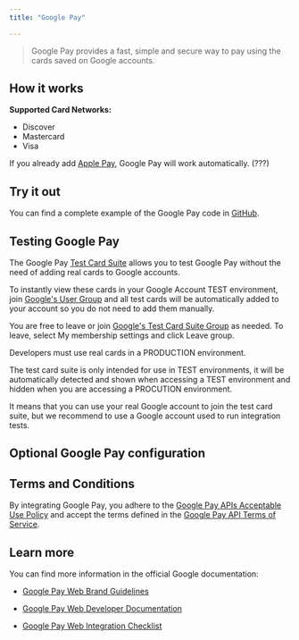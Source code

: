 ```yaml
---
title: "Google Pay"

---
```


>Google Pay provides a fast, simple and secure way to pay using the cards saved on Google accounts.

## How it works


**Supported Card Networks:**

* Discover
* Mastercard
* Visa

If you already add [Apple Pay](/payment-methods/apple-pay), Google Pay will work automatically. (???)

## Try it out

You can find a complete example of the Google Pay code in [GitHub](link).

## Testing Google Pay

The Google Pay [Test Card Suite](https://developers.google.com/pay/api/android/guides/resources/test-card-suite) allows you to test Google Pay without the need of adding real cards to Google accounts.

To instantly view these cards in your Google Account TEST environment, join [Google's User Group](https://groups.google.com/g/googlepay-test-mode-stub-data) and all test cards will be automatically added to your account so you do not need to add them manually.

You are free to leave or join [Google's Test Card Suite Group](https://groups.google.com/g/googlepay-test-mode-stub-data) as needed. To leave, select My membership settings and click Leave group.

Developers must use real cards in a PRODUCTION environment.

The test card suite is only intended for use in TEST environments, it will be automatically detected and shown when accessing a TEST environment and hidden when you are accessing a PROCUTION environment.

It means that you can use your real Google account to join the test card suite, but we recommend to use a Google account used to run integration tests.

## Optional Google Pay configuration

## Terms and Conditions

By integrating Google Pay, you adhere to the [Google Pay APIs Acceptable Use Policy](https://payments.developers.google.com/terms/aup) and accept the terms defined in the [Google Pay API Terms of Service](https://payments.developers.google.com/terms/sellertos).

## Learn more

You can find more information in the official Google documentation:

* [Google Pay Web Brand Guidelines](https://developers.google.com/pay/api/web/guides/brand-guidelines)

* [Google Pay Web Developer Documentation](https://developers.google.com/pay/api/web/overview)

* [Google Pay Web Integration Checklist](https://developers.google.com/pay/api/web/guides/test-and-deploy/integration-checklist)
